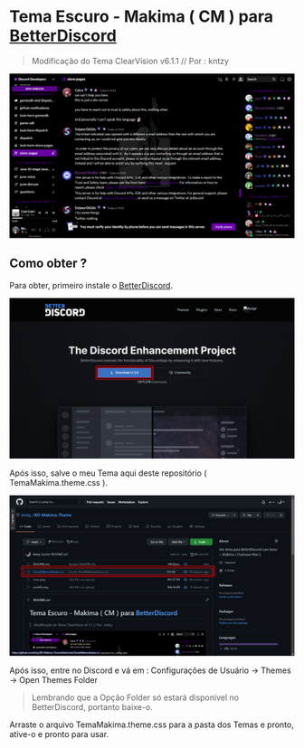 # Tema Escuro - Makima ( CM ) para [BetterDiscord](https://betterdiscord.app)
> Modificação do Tema ClearVision v6.1.1 // Por : kntzy

![Print](./cooc.png)

## Como obter ?

Para obter, primeiro instale o [BetterDiscord](https://betterdiscord.app).

![Site do BetterDiscord](./print02.png)

Após isso, salve o meu Tema aqui deste repositório ( TemaMakima.theme.css ).

![Repositório do Tema](./print03.png)

Após isso, entre no Discord e vá em : Configurações de Usuário -> Themes -> Open Themes Folder
> Lembrando que a Opção Folder só estará disponível no BetterDiscord, portanto baixe-o.

Arraste o arquivo TemaMakima.theme.css para a pasta dos Temas e pronto, ative-o e pronto para usar.
